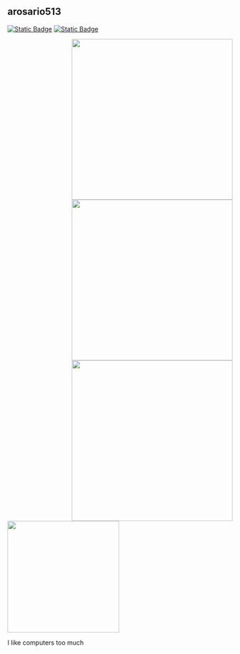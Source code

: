 ## arosario513
[![Static Badge](https://img.shields.io/badge/-blue?style=social&logo=linkedin&label=LinkedIn&labelColor=blue)](https://www.linkedin.com/in/arosario513/)
[![Static Badge](https://img.shields.io/badge/-orange?style=social&logo=credly&label=Credly)](https://www.credly.com/users/arosario)

<img align="right" src="https://github-readme-stats.vercel.app/api?username=arosario513&theme=dark&show_icons=true&hide_border=false&count_private=true" width="360px">
<img align="right" src="https://github-readme-streak-stats.herokuapp.com/?user=arosario513&theme=dark&hide_border=false" width="360px">
<img align="right" src="https://github-readme-stats.vercel.app/api/top-langs/?username=arosario513&theme=dark&show_icons=true&hide_border=false&layout=compact" width="360px">

<img src="https://i.imgflip.com/5t7qeo.jpg" width="250px">
<p>I like computers too much</p>
